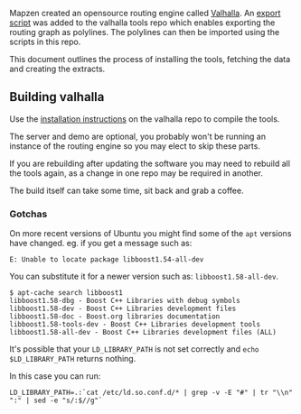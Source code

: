 Mapzen created an opensource routing engine called [Valhalla](https://github.com/valhalla).
An [export script](https://github.com/valhalla/tools/pull/68) was added to the valhalla tools repo which enables exporting the routing graph as polylines.
The polylines can then be imported using the scripts in this repo.

This document outlines the process of installing the tools, fetching the data and creating the extracts.

## Building valhalla
Use the [installation instructions](https://github.com/valhalla/tools#building-and-running-valhalla) on the valhalla repo to compile the tools.

The server and demo are optional, you probably won't be running an instance of the routing engine so you may elect to skip these parts.

If you are rebuilding after updating the software you may need to rebuild all the tools again, as a change in one repo may be required in another.

The build itself can take some time, sit back and grab a coffee.

### Gotchas

On more recent versions of Ubuntu you might find some of the `apt` versions have changed. eg. if you get a message such as:

```
E: Unable to locate package libboost1.54-all-dev
```

You can substitute it for a newer version such as: `libboost1.58-all-dev`.

```
$ apt-cache search libboost1
libboost1.58-dbg - Boost C++ Libraries with debug symbols
libboost1.58-dev - Boost C++ Libraries development files
libboost1.58-doc - Boost.org libraries documentation
libboost1.58-tools-dev - Boost C++ Libraries development tools
libboost1.58-all-dev - Boost C++ Libraries development files (ALL)
```

It's possible that your `LD_LIBRARY_PATH` is not set correctly and `echo $LD_LIBRARY_PATH` returns nothing.

In this case you can run:

```
LD_LIBRARY_PATH=.:`cat /etc/ld.so.conf.d/* | grep -v -E "#" | tr "\\n" ":" | sed -e "s/:$//g"`
```
